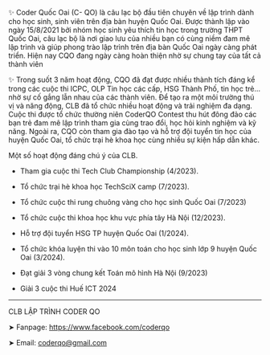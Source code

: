 ✨ Coder Quốc Oai (C- QO) là câu lạc bộ đầu tiên chuyên về lập trình dành cho học sinh, sinh viên trên địa bàn huyện Quốc Oai. Được thành lập vào ngày 15/8/2021 bởi nhóm học sinh yêu thích tin học trong trường THPT Quốc Oai, câu lạc bộ là nơi giao lưu của nhiều bạn có cùng niềm đam mê lập trình và giúp phong trào lập trình trên địa bàn Quốc Oai ngày càng phát triển. Hiện nay CQO đang ngày càng hoàn thiện nhờ sự chung tay của tất cả thành viên

✨ Trong suốt 3 năm hoạt động, CQO đã đạt được nhiều thành tích đáng kể trong các cuộc thi ICPC, OLP Tin học các cấp, HSG Thành Phố, tin học trẻ... nhờ sự cố gắng lẫn nhau của các thành viên. Để tạo ra một môi trường thú vị và năng động, CLB đã tổ chức nhiều hoạt động và trải nghiệm đa dạng. Cuộc thi được tổ chức thường niên CoderQO Contest thu hút đông đảo các bạn trẻ đam mê lập trình tham gia cùng trao đổi, học hỏi kinh nghiệm và kỹ năng. Ngoài ra, CQO còn tham gia đào tạo và hỗ trợ đội tuyển tin học của huyện Quốc Oai, tổ chức trại hè khoa học cùng nhiều sự kiện hấp dẫn khác.

Một số hoạt động đáng chú ý của CLB.

- Tham gia cuộc thi Tech Club Championship (4/2023).

- Tổ chức trại hè khoa học TechSciX camp (7/2023).

- Tổ chức cuộc thi rung chuông vàng cho học sinh Quốc Oai (7/2023)

- Tổ chức cuộc thi khoa học khu vực phía tây Hà Nội (12/2023).

- Hỗ trợ đội tuyển HSG TP huyện Quốc Oai (1/2024).

- Tổ chức khóa luyện thi vào 10 môn toán cho học sinh lớp 9 huyện Quốc Oai (3/2024).

- Đạt giải 3 vòng chung kết Toán mô hình Hà Nội (9/2023)

- Giải 3 cuộc thi Huế ICT 2024

----------------------------------------

CLB LẬP TRÌNH CODER QO

➤ Fanpage: https://www.facebook.com/coderqo

➤ Email: coderqo@gmail.com 
